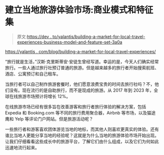 # 建立当地旅游体验市场:商业模式和特征集

> 原文:[https://dev . to/yalantis/building-a-market-for-local-travel-experiences-business-model-and-feature-set-3a0a](https://dev.to/yalantis/building-a-marketplace-for-local-travel-experiences-business-model-and-feature-set-3a0a)

[https://yalantis . com/blog/building-a-market-for-local-travel-experiences/](https://yalantis.com/blog/building-a-marketplace-for-local-travel-experiences/)

“旅行就是生活，”汉斯·克里斯蒂安·安徒生曾经写道。幸运的是，今天人们确实经常旅行。一些人通过旅行社预订普通的旅游。但是越来越多的旅行者开始搜索航班、酒店、公寓预订和自己租车。

当旅行者可以自己制作旅游套餐时，他们愿意浪费宝贵的时间去旅行社吗？不，他们没有。现在流行的是自助旅行，而不是现成的旅游。从 2017 年到 2023 年，全球在线旅游市场预计将增长 12%。

在线旅游市场已经有很多旨在改善游客和旅行者旅行体验的解决方案，包括 Expedia 和 Booking.com 等不同的旅行费用聚合器，Airbnb 等市场，以及猫途鹰和 Yelp 等评论门户网站。但是旅游活动呢？

一些旅行者和游客喜欢团体游览当地的地标，而其他人则喜欢更真实的体验。还有谁比当地人更能分享当地的经验呢？这就是为什么当地的旅游体验市场开始出现。让我们仔细看看这些成长中的旅游平台，了解它们由什么组成，以及它们为何如此迅速地流行起来。